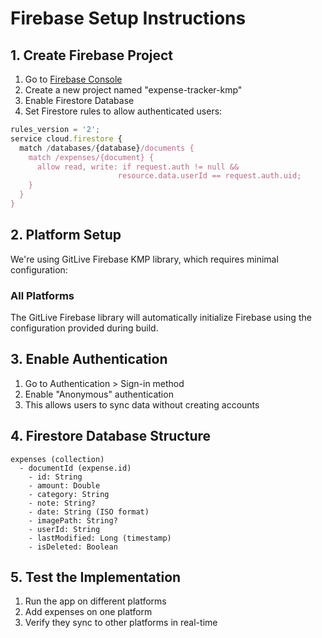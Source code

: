 # Firebase Setup Instructions

## 1. Create Firebase Project

1. Go to [Firebase Console](https://console.firebase.google.com/)
2. Create a new project named "expense-tracker-kmp"
3. Enable Firestore Database
4. Set Firestore rules to allow authenticated users:

```javascript
rules_version = '2';
service cloud.firestore {
  match /databases/{database}/documents {
    match /expenses/{document} {
      allow read, write: if request.auth != null && 
                        resource.data.userId == request.auth.uid;
    }
  }
}
```

## 2. Platform Setup

We're using GitLive Firebase KMP library, which requires minimal configuration:

### All Platforms
The GitLive Firebase library will automatically initialize Firebase using the configuration provided during build.

## 3. Enable Authentication
1. Go to Authentication > Sign-in method
2. Enable "Anonymous" authentication
3. This allows users to sync data without creating accounts

## 4. Firestore Database Structure
```
expenses (collection)
  - documentId (expense.id)
    - id: String
    - amount: Double
    - category: String
    - note: String?
    - date: String (ISO format)
    - imagePath: String?
    - userId: String
    - lastModified: Long (timestamp)
    - isDeleted: Boolean
```

## 5. Test the Implementation
1. Run the app on different platforms
2. Add expenses on one platform
3. Verify they sync to other platforms in real-time
